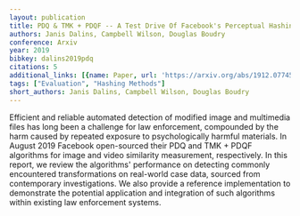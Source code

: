 ```yaml
---
layout: publication
title: PDQ & TMK + PDQF -- A Test Drive Of Facebook's Perceptual Hashing Algorithms
authors: Janis Dalins, Campbell Wilson, Douglas Boudry
conference: Arxiv
year: 2019
bibkey: dalins2019pdq
citations: 5
additional_links: [{name: Paper, url: 'https://arxiv.org/abs/1912.07745'}]
tags: ["Evaluation", "Hashing Methods"]
short_authors: Janis Dalins, Campbell Wilson, Douglas Boudry
---
```

Efficient and reliable automated detection of modified image and multimedia
files has long been a challenge for law enforcement, compounded by the harm
caused by repeated exposure to psychologically harmful materials. In August
2019 Facebook open-sourced their PDQ and TMK + PDQF algorithms for image and
video similarity measurement, respectively. In this report, we review the
algorithms' performance on detecting commonly encountered transformations on
real-world case data, sourced from contemporary investigations. We also provide
a reference implementation to demonstrate the potential application and
integration of such algorithms within existing law enforcement systems.